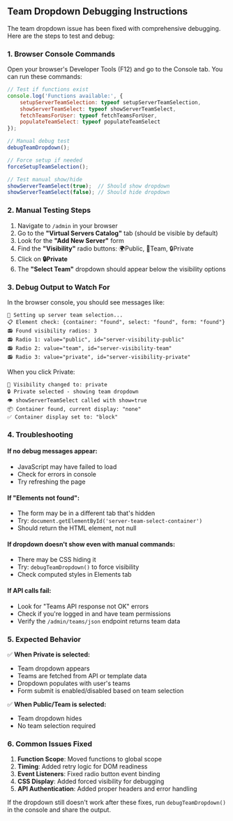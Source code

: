 ## Team Dropdown Debugging Instructions

The team dropdown issue has been fixed with comprehensive debugging. Here are the steps to test and debug:

### 1. Browser Console Commands

Open your browser's Developer Tools (F12) and go to the Console tab. You can run these commands:

```javascript
// Test if functions exist
console.log('Functions available:', {
    setupServerTeamSelection: typeof setupServerTeamSelection,
    showServerTeamSelect: typeof showServerTeamSelect,
    fetchTeamsForUser: typeof fetchTeamsForUser,
    populateTeamSelect: typeof populateTeamSelect
});

// Manual debug test
debugTeamDropdown();

// Force setup if needed
forceSetupTeamSelection();

// Test manual show/hide
showServerTeamSelect(true);  // Should show dropdown
showServerTeamSelect(false); // Should hide dropdown
```

### 2. Manual Testing Steps

1. Navigate to `/admin` in your browser
2. Go to the **"Virtual Servers Catalog"** tab (should be visible by default)
3. Look for the **"Add New Server"** form
4. Find the **"Visibility"** radio buttons: 🌍Public, 👥Team, 🔒Private
5. Click on **🔒Private**
6. The **"Select Team"** dropdown should appear below the visibility options

### 3. Debug Output to Watch For

In the browser console, you should see messages like:

```
🔧 Setting up server team selection...
📋 Element check: {container: "found", select: "found", form: "found"}
📻 Found visibility radios: 3
📻 Radio 1: value="public", id="server-visibility-public"
📻 Radio 2: value="team", id="server-visibility-team"  
📻 Radio 3: value="private", id="server-visibility-private"
```

When you click Private:
```
🔄 Visibility changed to: private
🔒 Private selected - showing team dropdown
👁️ showServerTeamSelect called with show=true
📦 Container found, current display: "none"
✅ Container display set to: "block"
```

### 4. Troubleshooting

#### If no debug messages appear:
- JavaScript may have failed to load
- Check for errors in console
- Try refreshing the page

#### If "Elements not found":
- The form may be in a different tab that's hidden
- Try: `document.getElementById('server-team-select-container')`
- Should return the HTML element, not null

#### If dropdown doesn't show even with manual commands:
- There may be CSS hiding it
- Try: `debugTeamDropdown()` to force visibility
- Check computed styles in Elements tab

#### If API calls fail:
- Look for "Teams API response not OK" errors
- Check if you're logged in and have team permissions
- Verify the `/admin/teams/json` endpoint returns team data

### 5. Expected Behavior

✅ **When Private is selected:**
- Team dropdown appears
- Teams are fetched from API or template data
- Dropdown populates with user's teams
- Form submit is enabled/disabled based on team selection

✅ **When Public/Team is selected:**
- Team dropdown hides
- No team selection required

### 6. Common Issues Fixed

1. **Function Scope**: Moved functions to global scope
2. **Timing**: Added retry logic for DOM readiness
3. **Event Listeners**: Fixed radio button event binding
4. **CSS Display**: Added forced visibility for debugging
5. **API Authentication**: Added proper headers and error handling

If the dropdown still doesn't work after these fixes, run `debugTeamDropdown()` in the console and share the output.